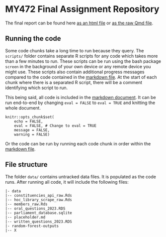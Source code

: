# MY472 Final Assignment Repository 

The final report can be found here [as an html file](/notebook/report.html) or [as the raw Qmd file](/notebook/report.qmd). 

## Running the code

Some code chunks take a long time to run because they query. The `scripts/` folder contains separate R scripts for any code which takes more than a few minutes to run. These scripts can be run using the bash package `screen` in the background of your own device or any remote device you might use. These scripts also contain additional progress messages compared to the code contained in the [markdown file](/notebook/report.qmd). At the start of each chunk where there is a separated R script, there will be a comment identifying which script to run.

This being said, all code is included in the [markdown document](/notebook/report.qmd). It can be run end-to-end by changing `eval = FALSE` to `eval = TRUE` and knitting the whole document. 

```{r}
knitr::opts_chunk$set(
    echo = FALSE, 
    eval = FALSE, # Change to eval = TRUE
    message = FALSE, 
    warning = FALSE)

```

Or the code can be run by running each code chunk in order within the [markdown file](/notebook/report.qmd). 

## File structure 

The folder `data/` contains untracked data files. It is populated as the code runs. After running all code, it will include the following files: 

```
|- data 
|-- constituencies_api_raw.Rds
|-- hoc_library_scrape_raw.Rds
|-- members_raw.Rds
|-- oral_questions_2023.RDS
|-- parliament_database.sqlite 
|-- placeholder.md
|-- written_questions_2023.RDS
|- random-forest-outputs
|-- X

```
